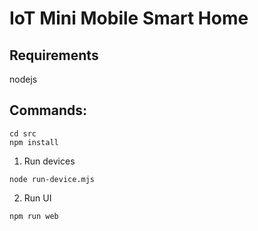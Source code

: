 # IoT Mini Mobile Smart Home
## Requirements 

nodejs

## Commands:

```
cd src
npm install
```

1) Run devices

```
node run-device.mjs
```

2) Run UI
```
npm run web
```